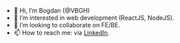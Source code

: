 - 👋 Hi, I’m Bogdan (@VBGH)
- 👀 I’m interested in web development (ReactJS, NodeJS).
- 💞️ I’m looking to collaborate on FE/BE.
- 📫 How to reach me: via [LinkedIn](https://www.linkedin.com/in/bogdan-varga-bgh/).

<!---
VBGH/VBGH is a ✨ special ✨ repository because its `README.md` (this file) appears on your GitHub profile.
You can click the Preview link to take a look at your changes.
--->

